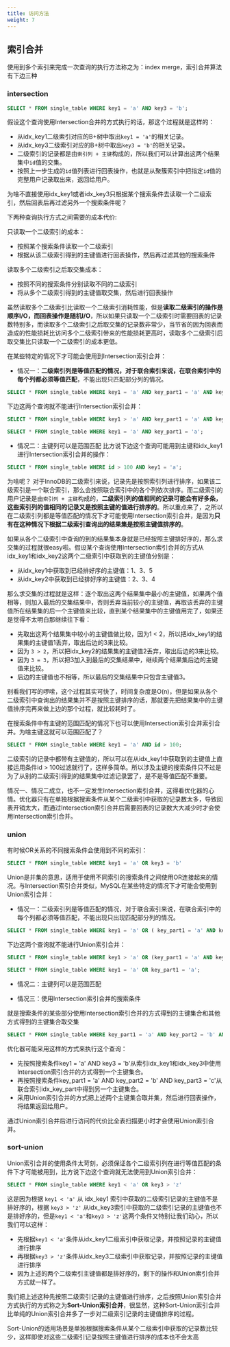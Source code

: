 ```yaml
---
title: 访问方法
weight: 7
---
```


## 索引合并

使用到多个索引来完成一次查询的执行方法称之为：index merge，索引合并算法有下边三种

### intersection

```sql
SELECT * FROM single_table WHERE key1 = 'a' AND key3 = 'b';
```

假设这个查询使用Intersection合并的方式执行的话，那这个过程就是这样的：

- 从idx_key1二级索引对应的B+树中取出`key1 = 'a'`的相关记录。
- 从idx_key3二级索引对应的B+树中取出`key3 = 'b'`的相关记录。
- 二级索引的记录都是由`索引列 + 主键`构成的，所以我们可以计算出这两个结果集中`id`值的交集。
- 按照上一步生成的`id`值列表进行回表操作，也就是从聚簇索引中把指定`id`值的完整用户记录取出来，返回给用户。

为啥不直接使用idx_key1或者idx_key3只根据某个搜索条件去读取一个二级索引，然后回表后再过滤另外一个搜索条件呢？

下两种查询执行方式之间需要的成本代价:

只读取一个二级索引的成本：

- 按照某个搜索条件读取一个二级索引
- 根据从该二级索引得到的主键值进行回表操作，然后再过滤其他的搜索条件

读取多个二级索引之后取交集成本：

- 按照不同的搜索条件分别读取不同的二级索引
- 将从多个二级索引得到的主键值取交集，然后进行回表操作

虽然读取多个二级索引比读取一个二级索引消耗性能，但是**读取二级索引的操作是顺序I/O，而回表操作是随机I/O**，所以如果只读取一个二级索引时需要回表的记录数特别多，而读取多个二级索引之后取交集的记录数非常少，当节省的因为回表而造成的性能损耗比访问多个二级索引带来的性能损耗更高时，读取多个二级索引后取交集比只读取一个二级索引的成本更低。

在某些特定的情况下才可能会使用到Intersection索引合并：

- 情况一：**二级索引列是等值匹配的情况，对于联合索引来说，在联合索引中的每个列都必须等值匹配**，不能出现只匹配部分列的情况。

```sql
SELECT * FROM single_table WHERE key1 = 'a' AND key_part1 = 'a' AND key_part2 = 'b' AND key_part3 = 'c';
```

下边这两个查询就不能进行Intersection索引合并：

```sql
SELECT * FROM single_table WHERE key1 > 'a' AND key_part1 = 'a' AND key_part2 = 'b' AND key_part3 = 'c';

SELECT * FROM single_table WHERE key1 = 'a' AND key_part1 = 'a';
```

- 情况二：主键列可以是范围匹配
比方说下边这个查询可能用到主键和idx_key1进行Intersection索引合并的操作：

```sql
SELECT * FROM single_table WHERE id > 100 AND key1 = 'a';
```

为啥呢？
对于InnoDB的二级索引来说，记录先是按照索引列进行排序，如果该二级索引是一个联合索引，那么会按照联合索引中的各个列依次排序。而二级索引的用户记录是由`索引列 + 主键`构成的，**二级索引列的值相同的记录可能会有好多条，这些索引列的值相同的记录又是按照主键的值进行排序的**。所以重点来了，之所以在二级索引列都是等值匹配的情况下才可能使用Intersection索引合并，是因为**只有在这种情况下根据二级索引查询出的结果集是按照主键值排序的**。

如果从各个二级索引中查询的到的结果集本身就是已经按照主键排好序的，那么求交集的过程就很easy啦。假设某个查询使用Intersection索引合并的方式从idx_key1和idx_key2这两个二级索引中获取到的主键值分别是：

- 从idx_key1中获取到已经排好序的主键值：1、3、5
- 从idx_key2中获取到已经排好序的主键值：2、3、4

那么求交集的过程就是这样：逐个取出这两个结果集中最小的主键值，如果两个值相等，则加入最后的交集结果中，否则丢弃当前较小的主键值，再取该丢弃的主键值所在结果集的后一个主键值来比较，直到某个结果集中的主键值用完了，如果还是觉得不太明白那继续往下看：

- 先取出这两个结果集中较小的主键值做比较，因为1 < 2，所以把idx_key1的结果集的主键值1丢弃，取出后边的3来比较。
- 因为 `3 > 2`，所以把idx_key2的结果集的主键值2丢弃，取出后边的3来比较。
- 因为 `3 = 3`，所以把3加入到最后的交集结果中，继续两个结果集后边的主键值来比较。
- 后边的主键值也不相等，所以最后的交集结果中只包含主键值3。

别看我们写的啰嗦，这个过程其实可快了，时间复杂度是O(n)，但是如果从各个二级索引中查询出的结果集并不是按照主键排序的话，那就要先把结果集中的主键值排序完再来做上边的那个过程，就比较耗时了。

在搜索条件中有主键的范围匹配的情况下也可以使用Intersection索引合并索引合并。为啥主键这就可以范围匹配了？

```sql
SELECT * FROM single_table WHERE key1 = 'a' AND id > 100;
```

二级索引的记录中都带有主键值的，所以可以在从idx_key1中获取到的主键值上直接运用条件id > 100过滤就行了，这样多简单。所以涉及主键的搜索条件只不过是为了从别的二级索引得到的结果集中过滤记录罢了，是不是等值匹配不重要。

情况一、情况二成立，也不一定发生Intersection索引合并，这得看优化器的心情。优化器只有在单独根据搜索条件从某个二级索引中获取的记录数太多，导致回表开销太大，而通过Intersection索引合并后需要回表的记录数大大减少时才会使用Intersection索引合并。

### union

有时候OR关系的不同搜索条件会使用到不同的索引：

```sql
SELECT * FROM single_table WHERE key1 = 'a' OR key3 = 'b'
```

Union是并集的意思，适用于使用不同索引的搜索条件之间使用OR连接起来的情况。与Intersection索引合并类似，MySQL在某些特定的情况下才可能会使用到Union索引合并：

- 情况一：二级索引列是等值匹配的情况，对于联合索引来说，在联合索引中的每个列都必须等值匹配，不能出现只出现匹配部分列的情况。

```sql
SELECT * FROM single_table WHERE key1 = 'a' OR ( key_part1 = 'a' AND key_part2 = 'b' AND key_part3 = 'c');
```

下边这两个查询就不能进行Union索引合并：

```sql
SELECT * FROM single_table WHERE key1 > 'a' OR (key_part1 = 'a' AND key_part2 = 'b' AND key_part3 = 'c');

SELECT * FROM single_table WHERE key1 = 'a' OR key_part1 = 'a';
```

- 情况二：主键列可以是范围匹配

- 情况三：使用Intersection索引合并的搜索条件

就是搜索条件的某些部分使用Intersection索引合并的方式得到的主键集合和其他方式得到的主键集合取交集

```sql
SELECT * FROM single_table WHERE key_part1 = 'a' AND key_part2 = 'b' AND key_part3 = 'c' OR (key1 = 'a' AND key3 = 'b');
```

优化器可能采用这样的方式来执行这个查询：

- 先按照搜索条件key1 = 'a' AND key3 = 'b'从索引idx_key1和idx_key3中使用Intersection索引合并的方式得到一个主键集合。
- 再按照搜索条件key_part1 = 'a' AND key_part2 = 'b' AND key_part3 = 'c'从联合索引idx_key_part中得到另一个主键集合。
- 采用Union索引合并的方式把上述两个主键集合取并集，然后进行回表操作，将结果返回给用户。

通过Union索引合并后进行访问的代价比全表扫描更小时才会使用Union索引合并。

### sort-union

Union索引合并的使用条件太苛刻，必须保证各个二级索引列在进行等值匹配的条件下才可能被用到，比方说下边这个查询就无法使用到Union索引合并：

```sql
SELECT * FROM single_table WHERE key1 < 'a' OR key3 > 'z'
```

这是因为根据 `key1 < 'a'` 从 idx_key1 索引中获取的二级索引记录的主键值不是排好序的，根据 `key3 > 'z'` 从idx_key3索引中获取的二级索引记录的主键值也不是排好序的，但是`key1 < 'a'`和`key3 > 'z'`这两个条件又特别让我们动心，所以我们可以这样：

- 先根据`key1 < 'a'`条件从idx_key1二级索引中获取记录，并按照记录的主键值进行排序
- 再根据`key3 > 'z'`条件从idx_key3二级索引中获取记录，并按照记录的主键值进行排序
- 因为上述的两个二级索引主键值都是排好序的，剩下的操作和Union索引合并方式就一样了。

我们把上述这种先按照二级索引记录的主键值进行排序，之后按照Union索引合并方式执行的方式称之为**Sort-Union索引合并**，很显然，这种Sort-Union索引合并比单纯的Union索引合并多了一步对二级索引记录的主键值排序的过程。

Sort-Union的适用场景是单独根据搜索条件从某个二级索引中获取的记录数比较少，这样即使对这些二级索引记录按照主键值进行排序的成本也不会太高

